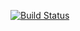 [![Build Status](https://app.travis-ci.com/bonisiweinnocent/api_testing.svg?branch=main)](https://app.travis-ci.com/bonisiweinnocent/api_testing)